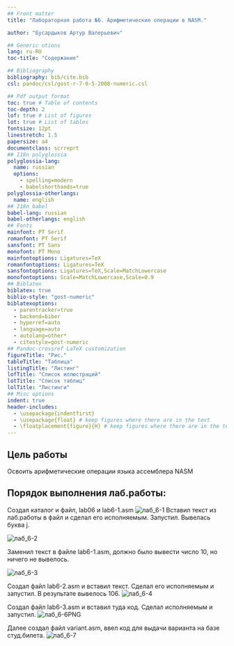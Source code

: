 ```yaml
---
## Front matter
title: "Лабораторная работа №6. Арифметические операции в NASM."

author: "Бусардыков Артур Валерьевич"

## Generic otions
lang: ru-RU
toc-title: "Содержание"

## Bibliography
bibliography: bib/cite.bib
csl: pandoc/csl/gost-r-7-0-5-2008-numeric.csl

## Pdf output format
toc: true # Table of contents
toc-depth: 2
lof: true # List of figures
lot: true # List of tables
fontsize: 12pt
linestretch: 1.5
papersize: a4
documentclass: scrreprt
## I18n polyglossia
polyglossia-lang:
  name: russian
  options:
	- spelling=modern
	- babelshorthands=true
polyglossia-otherlangs:
  name: english
## I18n babel
babel-lang: russian
babel-otherlangs: english
## Fonts
mainfont: PT Serif
romanfont: PT Serif
sansfont: PT Sans
monofont: PT Mono
mainfontoptions: Ligatures=TeX
romanfontoptions: Ligatures=TeX
sansfontoptions: Ligatures=TeX,Scale=MatchLowercase
monofontoptions: Scale=MatchLowercase,Scale=0.9
## Biblatex
biblatex: true
biblio-style: "gost-numeric"
biblatexoptions:
  - parentracker=true
  - backend=biber
  - hyperref=auto
  - language=auto
  - autolang=other*
  - citestyle=gost-numeric
## Pandoc-crossref LaTeX customization
figureTitle: "Рис."
tableTitle: "Таблица"
listingTitle: "Листинг"
lofTitle: "Список иллюстраций"
lotTitle: "Список таблиц"
lolTitle: "Листинги"
## Misc options
indent: true
header-includes:
  - \usepackage{indentfirst}
  - \usepackage{float} # keep figures where there are in the text
  - \floatplacement{figure}{H} # keep figures where there are in the text
---
```



## Цель работы
Освоить арифметические операции языка ассемблера NASM

## Порядок выполнения лаб.работы:

Создал каталог и файл, lab06 и lab6-1.asm 
![лаб_6-1](https://github.com/arturbusardykov/arch-pc/assets/98996689/ad4e2e64-c7cc-48ce-b3df-2e7a27cf7695)
Вставил текст из лаб.работы в файл и сделал его исполняемым. Запустил.
Вывелась буква j.

![лаб_6-2](https://github.com/arturbusardykov/arch-pc/assets/98996689/4031b1d8-72b2-4767-b163-d27987bb98c7)

Заменил текст в файле lab6-1.asm, должно было вывести число 10, но ничего не вывелось.


![лаб_6-3](https://github.com/arturbusardykov/arch-pc/assets/98996689/02e0f4f2-4a91-41d9-ba37-55dbccad2b50)

Создал файл lab6-2.asm и вставил текст. Сделал его исполняемым и запустил. В результате вывелось 106.
![лаб_6-4](https://github.com/arturbusardykov/arch-pc/assets/98996689/b3b73b67-d643-49d5-b0f4-c1fc99e1e96f)

Создал файл lab6-3.asm и вставил туда код. Сделал исполняемым и запустил.
![лаб_6-6PNG](https://github.com/arturbusardykov/arch-pc/assets/98996689/52385313-434d-4823-9411-e8227d68328e)

Далее создал файл variant.asm, ввел код для выдачи варианта на базе студ.билета.
![лаб_6-7](https://github.com/arturbusardykov/arch-pc/assets/98996689/c4767911-c7d2-45ad-9dbf-f89790d225d2)



